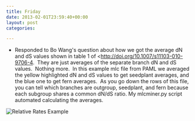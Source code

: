 ```yaml
---
title: Friday
date: 2013-02-01T23:59:40+00:00
layout: post
categories:

---
```

  * Responded to Bo Wang's question about how we got the average dN and dS values shown in table 1 of <http://doi.org/10.1007/s11103-010-9706-4</a>.  They are just averages of the separate branch dN and dS values.  Nothing more.  In this example mlc file from PAML we averaged the yellow highlighted dN and dS values to get seedplant averages, and the blue one to get fern averages.  As you go down the rows of this file, you can tell which branches are outgroup, seedplant, and fern because each subgroup shares a common dN/dS ratio. My mlcminer.py script automated calculating the averages.

![Relative Rates Example]( {{site.image_path}}wp-content/uploads/2013/02/RelativeRatesExample.jpg)
